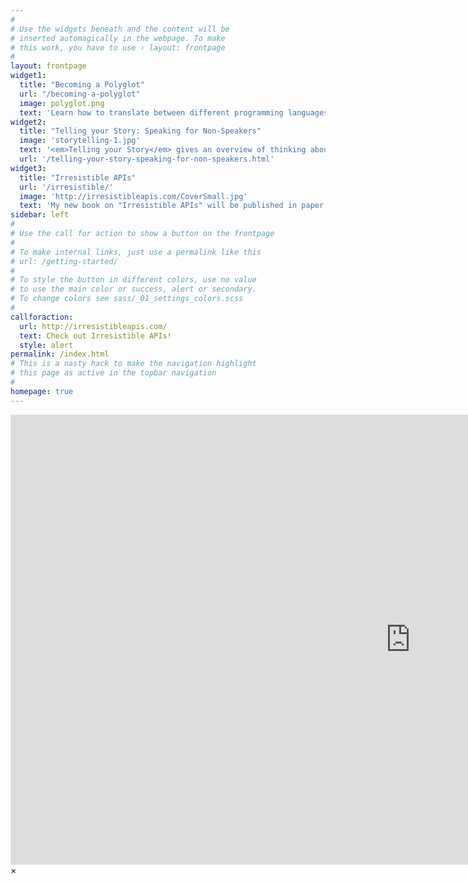 ```yaml
---
#
# Use the widgets beneath and the content will be
# inserted automagically in the webpage. To make
# this work, you have to use › layout: frontpage
#
layout: frontpage
widget1:
  title: "Becoming a Polyglot"
  url: "/becoming-a-polyglot"
  image: polyglot.png
  text: 'Learn how to translate between different programming languages with this simple set of API engines in 5 different interpreted languages.  Become a programming language polyglot and play with some working code!'
widget2:
  title: "Telling your Story: Speaking for Non-Speakers"
  image: 'storytelling-1.jpg'
  text: '<em>Telling your Story</em> gives an overview of thinking about presentations in a new way - as stories you share with your audience to help them understand what you are conveying.  You have a story to tell, and people want to hear it!'
  url: '/telling-your-story-speaking-for-non-speakers.html'
widget3:
  title: "Irresistible APIs"
  url: '/irresistible/'
  image: 'http://irresistibleapis.com/CoverSmall.jpg'
  text: 'My new book on "Irresistible APIs" will be published in paper form by the end of August in 2016.  In the meantime, you can see the <a href="/irresistible/">post</a> and watch the video to decide if you want to buy the book.  Note that you can purchase it in electronic form now from Manning and get the paper version when it is ready!'
sidebar: left
#
# Use the call for action to show a button on the frontpage
#
# To make internal links, just use a permalink like this
# url: /getting-started/
#
# To style the button in different colors, use no value
# to use the main color or success, alert or secondary.
# To change colors see sass/_01_settings_colors.scss
#
callforaction:
  url: http://irresistibleapis.com/
  text: Check out Irresistible APIs!
  style: alert
permalink: /index.html
# This is a nasty hack to make the navigation highlight
# this page as active in the topbar navigation
#
homepage: true
---
```


<div id="videoModal" class="reveal-modal large" data-reveal="">
  <div class="flex-video widescreen vimeo" style="display: block;">
    <iframe width="1280" height="720" src="https://www.youtube.com/embed/3b5zCFSmVvU" frameborder="0" allowfullscreen></iframe>
  </div>
  <a class="close-reveal-modal">&#215;</a>
</div>
